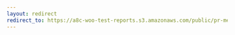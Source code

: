 ```yaml
---
layout: redirect
redirect_to: https://a8c-woo-test-reports.s3.amazonaws.com/public/pr-merge/37352/api/index.html
---
```

